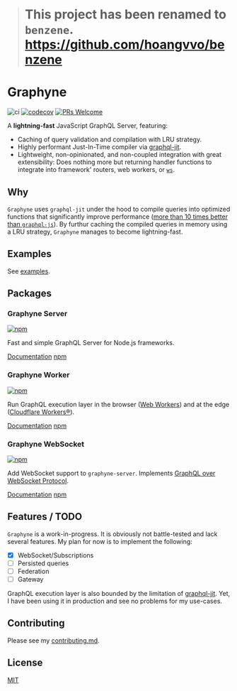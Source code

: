 > # This project has been renamed to `benzene`. https://github.com/hoangvvo/benzene 

# Graphyne

![ci](https://github.com/hoangvvo/graphyne/workflows/Test%20and%20coverage/badge.svg)
[![codecov](https://codecov.io/gh/hoangvvo/graphyne/branch/master/graph/badge.svg)](https://codecov.io/gh/hoangvvo/graphyne)
[![PRs Welcome](https://badgen.net/badge/PRs/welcome/ff5252)](/CONTRIBUTING.md)

A **lightning-fast** JavaScript GraphQL Server, featuring:

- Caching of query validation and compilation with LRU strategy.
- Highly performant Just-In-Time compiler via [graphql-jit](https://github.com/zalando-incubator/graphql-jit).
- Lightweight, non-opinionated, and non-coupled integration with great extensibility: Does nothing more but returning handler functions to integrate into framework' routers, web workers, or [`ws`](https://github.com/websockets/ws).

## Why

`Graphyne` uses `graphql-jit` under the hood to compile queries into optimized functions that significantly improve performance ([more than 10 times better than `graphql-js`](https://github.com/zalando-incubator/graphql-jit#benchmarks)). By furthur caching the compiled queries in memory using a LRU strategy, `Graphyne` manages to become lightning-fast.

## Examples

See [examples](examples).

## Packages

### Graphyne Server

[![npm](https://badgen.net/npm/v/graphyne-server)](https://www.npmjs.com/package/graphyne-server)

Fast and simple GraphQL Server for Node.js frameworks.

[Documentation](packages/graphyne-server) [npm](https://www.npmjs.com/package/graphyne-server)

### Graphyne Worker

[![npm](https://badgen.net/npm/v/graphyne-worker)](https://www.npmjs.com/package/graphyne-worker)

Run GraphQL execution layer in the browser ([Web Workers](https://developer.mozilla.org/en-US/docs/Web/API/Web_Workers_API)) and at the edge ([Cloudflare Workers®](https://workers.cloudflare.com/)).

[Documentation](packages/graphyne-worker) [npm](https://www.npmjs.com/package/graphyne-worker)

### Graphyne WebSocket

[![npm](https://badgen.net/npm/v/graphyne-ws)](https://www.npmjs.com/package/graphyne-ws)

Add WebSocket support to `graphyne-server`. Implements [GraphQL over WebSocket Protocol](https://github.com/apollographql/subscriptions-transport-ws/blob/master/PROTOCOL.md).

[Documentation](packages/graphyne-ws) [npm](https://www.npmjs.com/package/graphyne-ws)

## Features / TODO

`Graphyne` is a work-in-progress. It is obviously not battle-tested and lack several features. My plan for now is to implement the following:

- [x] WebSocket/Subscriptions
- [ ] Persisted queries
- [ ] Federation
- [ ] Gateway

GraphQL execution layer is also bounded by the limitation of [graphql-jit](https://github.com/zalando-incubator/graphql-jit#differences-to-graphql-js). Yet, I have been using it in production and see no problems for my use-cases.

## Contributing

Please see my [contributing.md](/CONTRIBUTING.md).

## License

[MIT](LICENSE)
